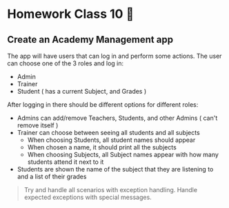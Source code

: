 # Homework Class 10 📒

## Create an Academy Management app

The app will have users that can log in and perform some actions.
The user can choose one of the 3 roles and log in:

* Admin
* Trainer
* Student ( has a current Subject, and Grades )

After logging in there should be different options for different roles:

* Admins can add/remove Teachers, Students, and other Admins ( can't remove itself )
* Trainer can choose between seeing all students and all subjects
  * When choosing Students, all student names should appear
  * When chosen a name, it should print all the subjects
  * When choosing Subjects, all Subject names appear with how many students attend it next to it
* Students are shown the name of the subject that they are listening to and a list of their grades

> Try and handle all scenarios with exception handling. Handle expected exceptions with special messages.
